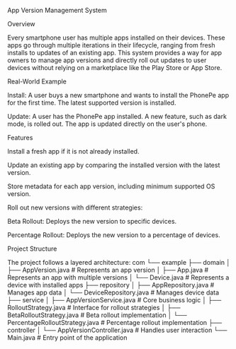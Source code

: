App Version Management System

Overview

Every smartphone user has multiple apps installed on their devices. These apps go through multiple iterations in their lifecycle, ranging from fresh installs to updates of an existing app. This system provides a way for app owners to manage app versions and directly roll out updates to user devices without relying on a marketplace like the Play Store or App Store.

Real-World Example

Install: A user buys a new smartphone and wants to install the PhonePe app for the first time. The latest supported version is installed.

Update: A user has the PhonePe app installed. A new feature, such as dark mode, is rolled out. The app is updated directly on the user's phone.

Features

Install a fresh app if it is not already installed.

Update an existing app by comparing the installed version with the latest version.

Store metadata for each app version, including minimum supported OS version.

Roll out new versions with different strategies:

Beta Rollout: Deploys the new version to specific devices.

Percentage Rollout: Deploys the new version to a percentage of devices.

Project Structure

The project follows a layered architecture:
com
└── example
    ├── domain
    │   ├── AppVersion.java       # Represents an app version
    │   ├── App.java              # Represents an app with multiple versions
    │   └── Device.java           # Represents a device with installed apps
    ├── repository
    │   ├── AppRepository.java    # Manages app data
    │   └── DeviceRepository.java # Manages device data
    ├── service
    │   ├── AppVersionService.java # Core business logic
    │   ├── RolloutStrategy.java   # Interface for rollout strategies
    │   ├── BetaRolloutStrategy.java # Beta rollout implementation
    │   └── PercentageRolloutStrategy.java # Percentage rollout implementation
    ├── controller
    │   └── AppVersionController.java # Handles user interaction
    └── Main.java                 # Entry point of the application


